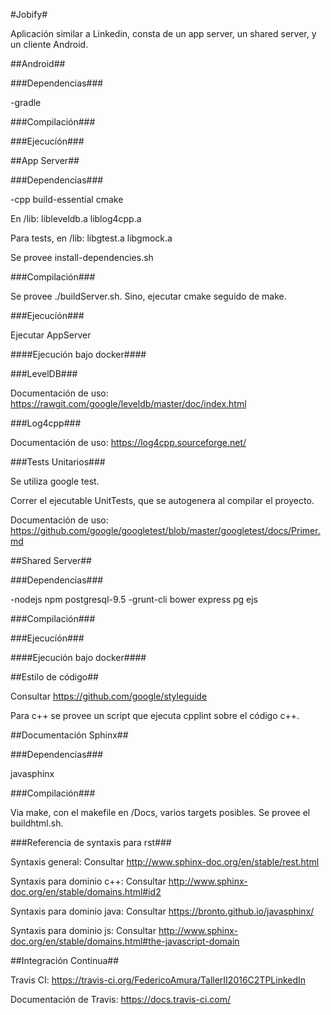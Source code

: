 #Jobify#

Aplicación similar a Linkedin, consta de un app server, un shared server, y un cliente Android.

##Android##

###Dependencias###

-gradle

###Compilación###

###Ejecucíón###

##App Server##

###Dependencias###

-cpp build-essential cmake

En /lib: libleveldb.a liblog4cpp.a

Para tests, en /lib: libgtest.a libgmock.a

Se provee install-dependencies.sh

###Compilación###

Se provee ./buildServer.sh.
Sino, ejecutar cmake seguido de make. 

###Ejecucíón###

Ejecutar AppServer

####Ejecución bajo docker####

###LevelDB###

Documentación de uso: https://rawgit.com/google/leveldb/master/doc/index.html

###Log4cpp###

Documentación de uso: https://log4cpp.sourceforge.net/

###Tests Unitarios###

Se utiliza google test.

Correr el ejecutable UnitTests, que se autogenera al compilar el proyecto.

Documentación de uso: https://github.com/google/googletest/blob/master/googletest/docs/Primer.md

##Shared Server##

###Dependencias###

-nodejs npm postgresql-9.5
-grunt-cli bower express pg ejs

###Compilación###

###Ejecucíón###

####Ejecución bajo docker####

##Estilo de código##

Consultar https://github.com/google/styleguide

Para c++ se provee un script que ejecuta cpplint sobre el código c++.

##Documentación Sphinx##

###Dependencias###

javasphinx

###Compilación###

Via make, con el makefile en /Docs, varios targets posibles.
Se provee el buildhtml.sh.

###Referencia de syntaxis para rst###

Syntaxis general: Consultar http://www.sphinx-doc.org/en/stable/rest.html 

Syntaxis para dominio c++: Consultar http://www.sphinx-doc.org/en/stable/domains.html#id2

Syntaxis para dominio java: Consultar https://bronto.github.io/javasphinx/

Syntaxis para dominio js: Consultar http://www.sphinx-doc.org/en/stable/domains.html#the-javascript-domain

##Integración Continua##

Travis CI: https://travis-ci.org/FedericoAmura/TallerII2016C2TPLinkedIn

Documentación de Travis: https://docs.travis-ci.com/
